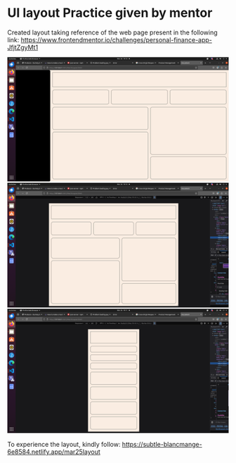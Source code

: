 # UI layout Practice given by mentor

Created layout taking reference of the web page present in the following link:
https://www.frontendmentor.io/challenges/personal-finance-app-JfjtZgyMt1

![screenshot](./images/img1.png)
![screenshot](./images/img2.png)
![screenshot](./images/img3.png)

To experience the layout, kindly follow: https://subtle-blancmange-6e8584.netlify.app/mar25layout
